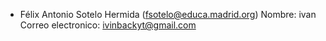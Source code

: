 * Félix Antonio Sotelo Hermida (fsotelo@educa.madrid.org)
Nombre: ivan
Correo electronico: ivinbackyt@gmail.com
